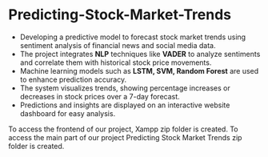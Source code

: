 # Predicting-Stock-Market-Trends
* Developing a predictive model to forecast stock market trends using sentiment analysis of financial news and social media data.
* The project integrates **NLP** techniques like **VADER** to analyze sentiments and correlate them with historical stock price movements.
* Machine learning models such as **LSTM, SVM, Random Forest** are used to enhance prediction accuracy.
* The system visualizes trends, showing percentage increases or decreases in stock prices over a 7-day forecast.
* Predictions and insights are displayed on an interactive website dashboard for easy analysis.

To access the frontend of our project, Xampp zip folder is created.
To access the main part of our project Predicting Stock Market Trends zip folder is created.
